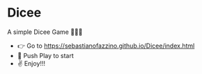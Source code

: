 # Dicee
A simple Dicee Game  🤙🎲🎲

- 👉 Go to https://sebastianofazzino.github.io/Dicee/index.html
- 🤜 Push Play to start
- ✌ Enjoy!!!
